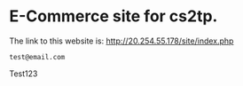 # E-Commerce site for cs2tp. 

The link to this website is:
http://20.254.55.178/site/index.php

	test@email.com
  Test123

